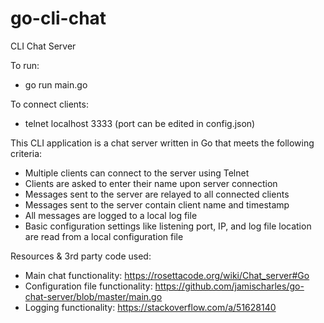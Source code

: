 # go-cli-chat
CLI Chat Server

To run:
- go run main.go

To connect clients:
- telnet localhost 3333 (port can be edited in config.json)

This CLI application is a chat server written in Go that meets the following criteria:
- Multiple clients can connect to the server using Telnet
- Clients are asked to enter their name upon server connection
- Messages sent to the server are relayed to all connected clients
- Messages sent to the server contain client name and timestamp
- All messages are logged to a local log file
- Basic configuration settings like listening port, IP, and log file location are read from a local configuration file

Resources & 3rd party code used: 
- Main chat functionality: https://rosettacode.org/wiki/Chat_server#Go 
- Configuration file functionality: https://github.com/jamischarles/go-chat-server/blob/master/main.go 
- Logging functionality: https://stackoverflow.com/a/51628140
